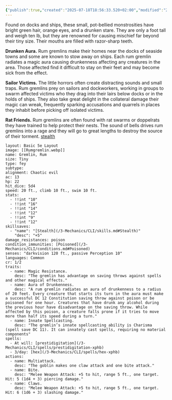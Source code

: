 ```yaml
---
{"publish":true,"created":"2025-07-18T18:56:33.520+02:00","modified":"2025-07-18T17:53:19.443+02:00","cssclasses":""}
---
```


Found on docks and ships, these small, pot-bellied monstrosities have bright green hair, orange eyes, and a drunken stare. They are only a foot tall and weigh ten lb, but they are renowned for causing mischief far beyond their tiny size. Their mouths are filled with razor-sharp teeth.

**Drunken Aura.** Rum gremlins make their homes near the docks of seaside towns and some are known to stow away on ships. Each rum gremlin radiates a magic aura causing drunkenness affecting any creatures in the area. Those affected find it difficult to stay on their feet and may become sick from the effect.

**Sailor Victims.** The little horrors often create distracting sounds and small traps. Rum gremlins prey on sailors and dockworkers, working in groups to swarm affected victims who they drag into their lairs below docks or in the holds of ships. They also take great delight in the collateral damage their magic can wreak, frequently sparking accusations and quarrels in places they inhabit before picking off isolated victims.

**Rat Friends.** Rum gremlins are often found with rat swarms or doppelrats they have trained to help protect their nests. The sound of bells drives rum gremlins into a rage and they will go to great lengths to destroy the source of their torment.
[stealth](3-Mechanics/CLI/skills/Stealth)

```statblock
layout: Basic 5e Layout
image: [[Rumgremlin.webp]]
name: Gremlin, Rum
size: Tiny
type: fey
subtype: 
alignment: Chaotic evil
ac: 13
hp: 22
hit_dice: 5d4
speed: 20 ft., climb 10 ft., swim 10 ft.
stats: 
  - !!int "10"
  - !!int "16"
  - !!int "14"
  - !!int "12"
  - !!int "9"
  - !!int "12"
skillsaves:
  - "name": "[Stealth](/3-Mechanics/CLI/skills.md#Stealth)"
    "desc": "+5"
damage_resistances: poison
condition_immunities: [Poisoned](/3-Mechanics/CLI/conditions.md#Poisoned)
senses: "darkvision 120 ft., passive Perception 10"
languages: Common
cr: 1/2
traits:
  - name: Magic Resistance.
    desc: "The gremlin has advantage on saving throws against spells and other magical effects."
  - name: Aura of Drunkenness.
    desc: "A rum gremlin radiates an aura of drunkenness to a radius of 20 feet. Every creature that starts its turn in the aura must make a successful DC 12 Constitution saving throw against poison or be poisoned for one hour. Creatures that have drunk any alcohol during the previous hour have disadvantage on the saving throw. While affected by this poison, a creature falls prone if it tries to move more than half its speed during a turn."
  - name: Innate Spellcasting.
    desc: "The gremlin’s innate spellcasting ability is Charisma (spell save DC 11). It can innately cast spells, requiring no material components"
spells:
  - At will: [prestidigitation](/3-Mechanics/CLI/spells/prestidigitation-xphb)
  - 3/day: [hex](/3-Mechanics/CLI/spells/hex-xphb)
actions:
  - name: Multiattack.
    desc: "The goblin makes one claw attack and one bite attack."
  - name: Bite. 
    desc: "Melee Weapon Attack: +5 to hit, range 5 ft., one target. Hit: 5 (1d4 + 3) piercing damage."
  - name: Claws. 
    desc: "Melee Weapon Attack: +5 to hit, range 5 ft., one target. Hit: 6 (1d6 + 3) slashing damage."
```